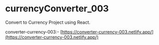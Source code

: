 # currencyConverter_003
Convert to Currency Project using React.

converter-currency-003:- [https://converter-currency-003.netlify.app/](https://converter-currency-003.netlify.app/)
